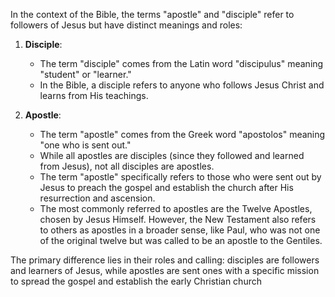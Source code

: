 In the context of the Bible, the terms "apostle" and "disciple" refer to followers of Jesus but have distinct meanings and roles:

1. **Disciple**:
    
    - The term "disciple" comes from the Latin word "discipulus" meaning "student" or "learner."
    - In the Bible, a disciple refers to anyone who follows Jesus Christ and learns from His teachings.
2. **Apostle**:
    - The term "apostle" comes from the Greek word "apostolos" meaning "one who is sent out."
    - While all apostles are disciples (since they followed and learned from Jesus), not all disciples are apostles.
    - The term "apostle" specifically refers to those who were sent out by Jesus to preach the gospel and establish the church after His resurrection and ascension.
    - The most commonly referred to apostles are the Twelve Apostles, chosen by Jesus Himself. However, the New Testament also refers to others as apostles in a broader sense, like Paul, who was not one of the original twelve but was called to be an apostle to the Gentiles.

The primary difference lies in their roles and calling: disciples are followers and learners of Jesus, while apostles are sent ones with a specific mission to spread the gospel and establish the early Christian church